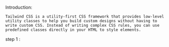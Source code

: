 Introduction: 

    Tailwind CSS is a utility-first CSS framework that provides low-level utility classes to help you build custom designs without having to write custom CSS. Instead of writing complex CSS rules, you can use predefined classes directly in your HTML to style elements.


step 1 : 